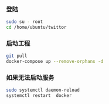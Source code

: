 ### 登陆
```bash
sudo su - root
cd /home/ubuntu/twittor
```




### 启动工程
```bash
git pull
docker-compose up --remove-orphans -d 
```



 
### 如果无法启动服务
```bash
sudo systemctl daemon-reload
systemctl restart  docker
```
